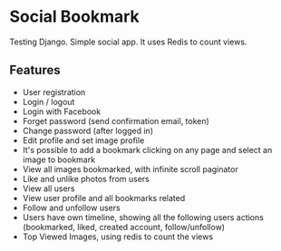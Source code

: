 # Social Bookmark
Testing Django. Simple social app. It uses Redis to count views.

## Features

* User registration
* Login / logout
* Login with Facebook
* Forget password (send confirmation email, token)
* Change password (after logged in)
* Edit profile and set image profile
* It's possible to add a bookmark clicking on any page and select an image to bookmark
* View all images bookmarked, with infinite scroll paginator
* Like and unlike photos from users
* View all users
* View user profile and all bookmarks related
* Follow and unfollow users
* Users have own timeline, showing all the following users actions (bookmarked, liked, created account, follow/unfollow)
* Top Viewed Images, using redis to count the views
